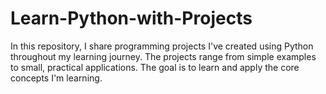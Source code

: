 # Learn-Python-with-Projects
In this repository, I share programming projects I've created using Python throughout my learning journey. The projects range from simple examples to small, practical applications. The goal is to learn and apply the core concepts I'm learning.

